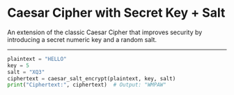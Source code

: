 # Caesar Cipher with Secret Key + Salt

An extension of the classic Caesar Cipher that improves security by introducing a secret numeric key and a random salt.

---

```python
plaintext = "HELLO"
key = 5
salt = "XQ3"
ciphertext = caesar_salt_encrypt(plaintext, key, salt)
print("Ciphertext:", ciphertext)  # Output: "WMPAW"
```